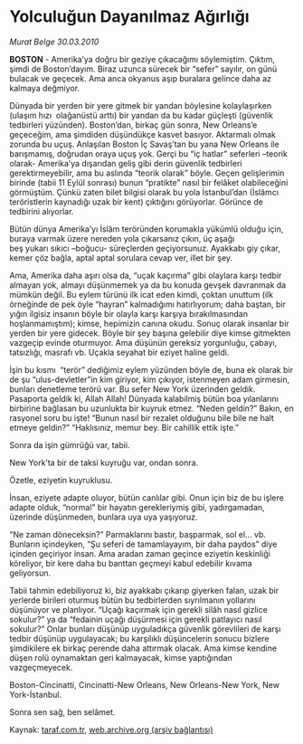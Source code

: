 # Yolculuğun Dayanılmaz Ağırlığı

*Murat Belge 30.03.2010*

<div class="yazi"><p><b>BOSTON</b> - Amerika’ya doğru bir geziye çıkacağımı söylemiştim. Çıktım, şimdi de Boston’dayım. Biraz uzunca sürecek bir “sefer” sayılır, on günü bulacak ve geçecek. Ama anca okyanus aşıp buralara gelince daha az kalmaya değmiyor. </p>
<p>Dünyada bir yerden bir yere gitmek bir yandan böylesine kolaylaşırken (ulaşım hızı  olağanüstü arttı) bir yandan da bu kadar güçleşti (güvenlik tedbirleri yüzünden). Boston’dan, birkaç gün sonra, New Orleans’e geçeceğim, ama şimdiden düşündükçe kasvet basıyor. Aktarmalı olmak zorunda bu uçuş. Anlaşılan Boston İç Savaş’tan bu yana New Orleans ile barışmamış, doğrudan oraya uçuş yok. Gerçi bu “iç hatlar” seferleri –teorik olarak- Amerika’ya dışarıdan geliş gibi derin güvenlik tedbirleri gerektirmeyebilir, ama bu aslında “teorik olarak” böyle. Geçen gelişlerimin birinde (tabii 11 Eylül sonrası) bunun “pratikte” nasıl bir felâket olabileceğini görmüştüm. Çünkü zaten bilet bilgisi olarak bu yola İstanbul’dan (İslâmcı teröristlerin kaynadığı uzak bir kent) çıktığını görüyorlar. Görünce de tedbirini alıyorlar. </p>
<p>Bütün dünya Amerika’yı İslâm teröründen korumakla yükümlü olduğu için, buraya varmak üzere nereden yola çıkarsanız çıkın, üç aşağı beş yukarı sıkıcı –boğucu- süreçlerden geçiyorsunuz. Ayakkabı giy çıkar, kemer çöz bağla, aptal aptal sorulara cevap ver, illet bir şey. </p>
<p>Ama, Amerika daha aşırı olsa da, “uçak kaçırma” gibi olaylara karşı tedbir almayan yok, almayı düşünmemek ya da bu konuda gevşek davranmak da mümkün değil. Bu eylem türünü ilk icat eden kimdi, çoktan unuttum (ilk örneğinde de pek öyle “hayran” kalmadığımı hatırlıyorum; daha baştan, bir yığın ilgisiz insanın böyle bir olayla karşı karşıya bırakılmasından hoşlanmamıştım); kimse, hepimizin canına okudu. Sonuç olarak insanlar bir yerden bir yere gidecek. Böyle bir şey başına gelebilir diye kimse gitmekten vazgeçip evinde oturmuyor. Ama düşünün gereksiz yorgunluğu, çabayı, tatsızlığı, masrafı vb. Uçakla seyahat bir eziyet haline geldi. </p>
<p>İşin bu kısmı  “terör” dediğimiz eylem yüzünden böyle de, buna ek olarak bir de şu “ulus-devletler”in kim giriyor, kim çıkıyor, istenmeyen adam girmesin, bunları denetleme terörü var. Bu sefer New York üzerinden geldik. Pasaporta geldik ki, Allah Allah! Dünyada kalabilmiş bütün boa yılanlarını birbirine bağlasan bu uzunlukta bir kuyruk etmez. “Neden geldin?” Bakın, en rasyonel soru bu işte! “Bunun nasıl bir rezalet olduğunu bile bile ne halt etmeye geldin?” “Haklısınız, memur bey. Bir cahillik ettik işte.” </p>
<p>Sonra da işin gümrüğü var, tabii. </p>
<p>New York’ta bir de taksi kuyruğu var, ondan sonra. </p>
<p>Özetle, eziyetin kuyruklusu. </p>
<p>İnsan, eziyete adapte oluyor, bütün canlılar gibi. Onun için biz de bu işlere adapte olduk, “normal” bir hayatın gerekleriymiş gibi, yadırgamadan, üzerinde düşünmeden, bunlara uya uya yaşıyoruz. </p>
<p>“Ne zaman döneceksin?” Parmaklarını bastır, başparmak, sol el... vb. Bunların içindeyken, “Şu seferi de tamamlayayım, bir daha paydos” diye içinden geçiriyor insan. Ama aradan zaman geçince eziyetin keskinliği köreliyor, bir kere daha bu banttan geçmeyi kabul edebilir kıvama geliyorsun. </p>
<p>Tabii tahmin edebiliyoruz ki, biz ayakkabı çıkarıp giyerken falan, uzak bir yerlerde birileri oturmuş bütün bu tedbirlerden sıyrılmanın yollarını  düşünüyor ve planlıyor. “Uçağı kaçırmak için gerekli silâh nasıl gizlice sokulur?” ya da “fedainin uçağı düşürmesi için gerekli patlayıcı nasıl sokulur?” Onlar bunları düşünüp uyguladıkça güvenlik görevlileri de karşı tedbir düşünüp uygulayacak; bu karşılıklı düşüncelerin sonucu bizlere şimdikilere ek birkaç perende daha attırmak olacak. Ama kimse kendine düşen rolü oynamaktan geri kalmayacak, kimse yaptığından vazgeçmeyecek. </p>
<p>Boston-Cincinatti, Cincinatti-New Orleans, New Orleans-New York, New York-İstanbul. </p>
<p>Sonra sen sağ, ben selâmet.</p></div>

Kaynak: [taraf.com.tr](http://www.taraf.com.tr:80/makale/10673.htm), [web.archive.org (arşiv bağlantısı)](http://web.archive.org/web/20100404073556/http://www.taraf.com.tr:80/makale/10673.htm)
